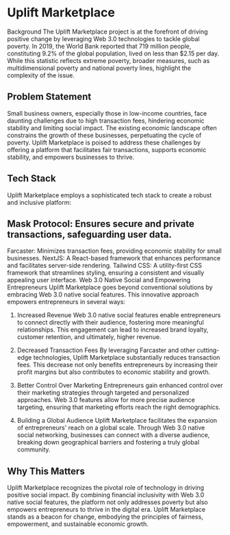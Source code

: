 # Uplift Marketplace
Background
The Uplift Marketplace project is at the forefront of driving positive change by leveraging Web 3.0 technologies to tackle global poverty. In 2019, the World Bank reported that 719 million people, constituting 9.2% of the global population, lived on less than $2.15 per day. While this statistic reflects extreme poverty, broader measures, such as multidimensional poverty and national poverty lines, highlight the complexity of the issue.

## Problem Statement
Small business owners, especially those in low-income countries, face daunting challenges due to high transaction fees, hindering economic stability and limiting social impact. The existing economic landscape often constrains the growth of these businesses, perpetuating the cycle of poverty. Uplift Marketplace is poised to address these challenges by offering a platform that facilitates fair transactions, supports economic stability, and empowers businesses to thrive.

## Tech Stack
Uplift Marketplace employs a sophisticated tech stack to create a robust and inclusive platform:

## Mask Protocol: Ensures secure and private transactions, safeguarding user data.
Farcaster: Minimizes transaction fees, providing economic stability for small businesses.
NextJS: A React-based framework that enhances performance and facilitates server-side rendering.
Tailwind CSS: A utility-first CSS framework that streamlines styling, ensuring a consistent and visually appealing user interface.
Web 3.0 Native Social and Empowering Entrepreneurs
Uplift Marketplace goes beyond conventional solutions by embracing Web 3.0 native social features. This innovative approach empowers entrepreneurs in several ways:

1. Increased Revenue
Web 3.0 native social features enable entrepreneurs to connect directly with their audience, fostering more meaningful relationships. This engagement can lead to increased brand loyalty, customer retention, and ultimately, higher revenue.

2. Decreased Transaction Fees
By leveraging Farcaster and other cutting-edge technologies, Uplift Marketplace substantially reduces transaction fees. This decrease not only benefits entrepreneurs by increasing their profit margins but also contributes to economic stability and growth.

3. Better Control Over Marketing
Entrepreneurs gain enhanced control over their marketing strategies through targeted and personalized approaches. Web 3.0 features allow for more precise audience targeting, ensuring that marketing efforts reach the right demographics.

4. Building a Global Audience
Uplift Marketplace facilitates the expansion of entrepreneurs' reach on a global scale. Through Web 3.0 native social networking, businesses can connect with a diverse audience, breaking down geographical barriers and fostering a truly global community.

## Why This Matters
Uplift Marketplace recognizes the pivotal role of technology in driving positive social impact. By combining financial inclusivity with Web 3.0 native social features, the platform not only addresses poverty but also empowers entrepreneurs to thrive in the digital era. Uplift Marketplace stands as a beacon for change, embodying the principles of fairness, empowerment, and sustainable economic growth.

